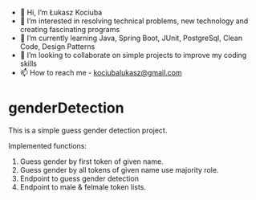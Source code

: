 - 👋 Hi, I’m Łukasz Kociuba
- 👀 I’m interested in resolving technical problems, new technology and creating fascinating programs
- 🌱 I’m currently learning Java, Spring Boot, JUnit, PostgreSql, Clean Code, Design Patterns
- 💞️ I’m looking to collaborate on simple projects to improve my coding skills
- 📫 How to reach me - kociubalukasz@gmail.com

# genderDetection
This is a simple guess gender detection project.

Implemented functions:

1. Guess gender by first token of given name.
2. Guess gender by all tokens of given name use majority role.
3. Endpoint to guess gender detection
4. Endpoint to male & felmale token lists.
